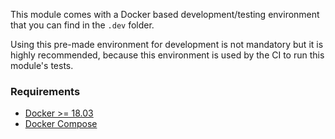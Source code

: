 This module comes with a Docker based development/testing environment that you can find in the `.dev` folder.

Using this pre-made environment for development is not mandatory but it is highly recommended, because this
environment is used by the CI to run this module's tests.

### Requirements

- [Docker >= 18.03](https://www.docker.com/get-docker)
- [Docker Compose](https://docs.docker.com/compose/)
